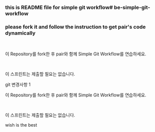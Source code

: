 ### this is README file for simple git workflow# be-simple-git-workflow

### please fork it and follow the instruction to get pair's code dynamically

<br />


이 Repository를 fork한 후 pair와 함께 Simple Git Workflow를 연습하세요.

<br />

이 스프린트는 제출할 필요는 없습니다.

git 변경사항 1


이 Repository를 fork한 후 pair와 함께 Simple Git Workflow를 연습하세요.

<br />

이 스프린트는 제출할 필요는 없습니다.

wish is the best


